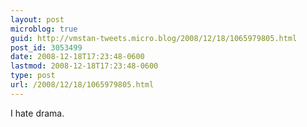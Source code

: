 ```yaml
---
layout: post
microblog: true
guid: http://vmstan-tweets.micro.blog/2008/12/18/1065979805.html
post_id: 3053499
date: 2008-12-18T17:23:48-0600
lastmod: 2008-12-18T17:23:48-0600
type: post
url: /2008/12/18/1065979805.html
---
```

I hate drama.
